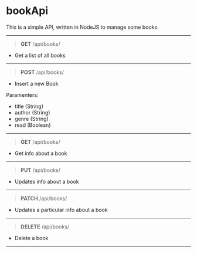 # bookApi

This is a simple API, written in NodeJS to manage some books.

---

> **GET** /api/books/
* Get a list of all books
---

> **POST** /api/books/
* Insert a new Book 

Paramenters:
  * title  (String)
  * author (String)
  * genre  (String)
  * read   (Boolean)
---

> **GET** /api/books/<id>
* Get info about a book
---
> **PUT** /api/books/<id>
* Updates info about a book
---
> **PATCH** /api/books/<id>
* Updates a particular info about a book
---
> **DELETE** /api/books/<id>
* Delete a book
---
